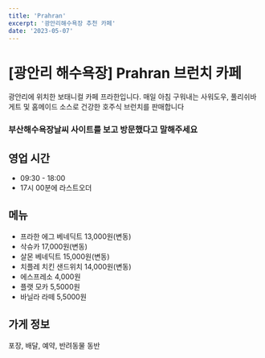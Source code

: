 ```yaml
---
title: 'Prahran'
excerpt: '광안리해수욕장 추천 카페'
date: '2023-05-07'
---
```


# [광안리 해수욕장] Prahran 브런치 카페
광안리에 위치한 보태니컬 카페 프라한입니다. 매일 아침 구워내는 사워도우, 풀리쉬바게트 및 홈메이드 소스로 건강한 호주식 브런치를 판매합니다
### 부산해수욕장날씨 사이트를 보고 방문했다고 말해주세요

## 영업 시간
 - 09:30 - 18:00 
 - 17시 00분에 라스트오더

## 메뉴
- 프라한 에그 베네딕트 13,000원(변동)
- 삭슈카 17,000원(변동)
- 살몬 베네딕트 15,000원(변동)
- 치플레 치킨 샌드위치 14,000원(변동)
- 에스프레소 4,000원
- 플랫 모카 5,5000원
- 바닐라 라떼 5,5000원

## 가게 정보
포장, 배달, 예약, 반려동물 동반
